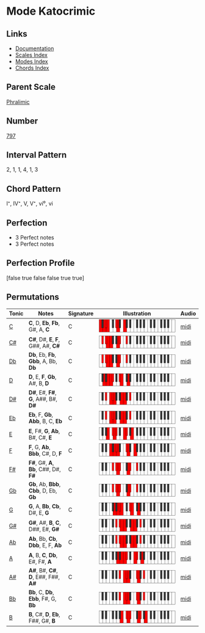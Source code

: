 # Mode Katocrimic

## Links

- [Documentation](index.md)
- [Scales Index](Scales.md)
- [Modes Index](Modes.md)
- [Chords Index](Chords.md)

## Parent Scale

[Phralimic](ScalePhralimic.md)

## Number

[797](https://ianring.com/musictheory/scales/797)

## Interval Pattern

2, 1, 1, 4, 1, 3

## Chord Pattern

I⁺, IV⁺, V, V⁺, vi⁰, vi

## Perfection

- 3 Perfect notes
- 3 Perfect notes

## Perfection Profile

[false true false false true true]

## Permutations

| Tonic | Notes | Signature | Illustration | Audio |
|-------|-------|-----------|--------------|-------|
| [C](ModeCNaturalKatocrimic.md) | **C**, D, **Eb**, **Fb**, G#, A, **C** | C | ![CNaturalKatocrimic](ModeCNaturalKatocrimic.png) | [midi](https://github.com/edipermadi/music/blob/main/docs/ModeCNaturalKatocrimic.mid?raw=true) |
| [C#](ModeCSharpKatocrimic.md) | **C#**, D#, **E**, **F**, G##, A#, **C#** | C | ![CSharpKatocrimic](ModeCSharpKatocrimic.png) | [midi](https://github.com/edipermadi/music/blob/main/docs/ModeCSharpKatocrimic.mid?raw=true) |
| [Db](ModeDFlatKatocrimic.md) | **Db**, Eb, **Fb**, **Gbb**, A, Bb, **Db** | C | ![DFlatKatocrimic](ModeDFlatKatocrimic.png) | [midi](https://github.com/edipermadi/music/blob/main/docs/ModeDFlatKatocrimic.mid?raw=true) |
| [D](ModeDNaturalKatocrimic.md) | **D**, E, **F**, **Gb**, A#, B, **D** | C | ![DNaturalKatocrimic](ModeDNaturalKatocrimic.png) | [midi](https://github.com/edipermadi/music/blob/main/docs/ModeDNaturalKatocrimic.mid?raw=true) |
| [D#](ModeDSharpKatocrimic.md) | **D#**, E#, **F#**, **G**, A##, B#, **D#** | C | ![DSharpKatocrimic](ModeDSharpKatocrimic.png) | [midi](https://github.com/edipermadi/music/blob/main/docs/ModeDSharpKatocrimic.mid?raw=true) |
| [Eb](ModeEFlatKatocrimic.md) | **Eb**, F, **Gb**, **Abb**, B, C, **Eb** | C | ![EFlatKatocrimic](ModeEFlatKatocrimic.png) | [midi](https://github.com/edipermadi/music/blob/main/docs/ModeEFlatKatocrimic.mid?raw=true) |
| [E](ModeENaturalKatocrimic.md) | **E**, F#, **G**, **Ab**, B#, C#, **E** | C | ![ENaturalKatocrimic](ModeENaturalKatocrimic.png) | [midi](https://github.com/edipermadi/music/blob/main/docs/ModeENaturalKatocrimic.mid?raw=true) |
| [F](ModeFNaturalKatocrimic.md) | **F**, G, **Ab**, **Bbb**, C#, D, **F** | C | ![FNaturalKatocrimic](ModeFNaturalKatocrimic.png) | [midi](https://github.com/edipermadi/music/blob/main/docs/ModeFNaturalKatocrimic.mid?raw=true) |
| [F#](ModeFSharpKatocrimic.md) | **F#**, G#, **A**, **Bb**, C##, D#, **F#** | C | ![FSharpKatocrimic](ModeFSharpKatocrimic.png) | [midi](https://github.com/edipermadi/music/blob/main/docs/ModeFSharpKatocrimic.mid?raw=true) |
| [Gb](ModeGFlatKatocrimic.md) | **Gb**, Ab, **Bbb**, **Cbb**, D, Eb, **Gb** | C | ![GFlatKatocrimic](ModeGFlatKatocrimic.png) | [midi](https://github.com/edipermadi/music/blob/main/docs/ModeGFlatKatocrimic.mid?raw=true) |
| [G](ModeGNaturalKatocrimic.md) | **G**, A, **Bb**, **Cb**, D#, E, **G** | C | ![GNaturalKatocrimic](ModeGNaturalKatocrimic.png) | [midi](https://github.com/edipermadi/music/blob/main/docs/ModeGNaturalKatocrimic.mid?raw=true) |
| [G#](ModeGSharpKatocrimic.md) | **G#**, A#, **B**, **C**, D##, E#, **G#** | C | ![GSharpKatocrimic](ModeGSharpKatocrimic.png) | [midi](https://github.com/edipermadi/music/blob/main/docs/ModeGSharpKatocrimic.mid?raw=true) |
| [Ab](ModeAFlatKatocrimic.md) | **Ab**, Bb, **Cb**, **Dbb**, E, F, **Ab** | C | ![AFlatKatocrimic](ModeAFlatKatocrimic.png) | [midi](https://github.com/edipermadi/music/blob/main/docs/ModeAFlatKatocrimic.mid?raw=true) |
| [A](ModeANaturalKatocrimic.md) | **A**, B, **C**, **Db**, E#, F#, **A** | C | ![ANaturalKatocrimic](ModeANaturalKatocrimic.png) | [midi](https://github.com/edipermadi/music/blob/main/docs/ModeANaturalKatocrimic.mid?raw=true) |
| [A#](ModeASharpKatocrimic.md) | **A#**, B#, **C#**, **D**, E##, F##, **A#** | C | ![ASharpKatocrimic](ModeASharpKatocrimic.png) | [midi](https://github.com/edipermadi/music/blob/main/docs/ModeASharpKatocrimic.mid?raw=true) |
| [Bb](ModeBFlatKatocrimic.md) | **Bb**, C, **Db**, **Ebb**, F#, G, **Bb** | C | ![BFlatKatocrimic](ModeBFlatKatocrimic.png) | [midi](https://github.com/edipermadi/music/blob/main/docs/ModeBFlatKatocrimic.mid?raw=true) |
| [B](ModeBNaturalKatocrimic.md) | **B**, C#, **D**, **Eb**, F##, G#, **B** | C | ![BNaturalKatocrimic](ModeBNaturalKatocrimic.png) | [midi](https://github.com/edipermadi/music/blob/main/docs/ModeBNaturalKatocrimic.mid?raw=true) |
